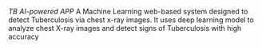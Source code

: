 *TB AI-powered APP*
A Machine Learning web-based system designed to detect Tuberculosis via chest x-ray images. It uses deep learning model to analyze chest X-ray images and detect signs of Tuberculosis with high accuracy
